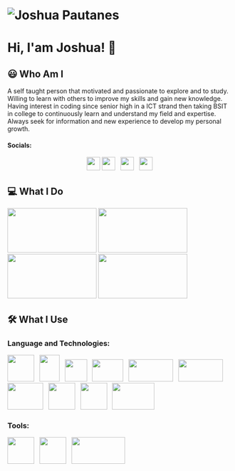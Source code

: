 
# ![Joshua Pautanes](https://raw.githubusercontent.com/joshuap16/joshuap16/main/icon-images/heading.jpg)

# Hi, I'am Joshua! 👋

## 😃 Who Am I
A self taught person that motivated and passionate to explore and to study. Willing to learn with others to improve my skills and gain new knowledge. Having interest in coding since senior high in a ICT strand then taking BSIT in college to continuously learn and understand my field and expertise. Always seek for information and new experience to develop my personal growth.

#### Socials:
<p align='center'>
<a href="https://www.facebook.com/joshjoshuap1/"><img height="30" src="https://raw.githubusercontent.com/joshuap16/joshuap16/main/icon-images/Facebook-logo.png"></a>
<a href="https://www.instagram.com/joshjoshuap_/"><img height="30" src="https://raw.githubusercontent.com/joshuap16/joshuap16/main/icon-images/instagram.png"></a>&nbsp;&nbsp;
<a href="https://twitter.com/JoshJoshuaP_"><img height="30" src="https://raw.githubusercontent.com/joshuap16/joshuap16/main/icon-images/twitter.png"></a>&nbsp;&nbsp;
<a href="https://www.linkedin.com/in/joshuapautanes/"><img height="30" src="https://raw.githubusercontent.com/joshuap16/joshuap16/main/icon-images/174857.png"></a>
</p>

## 💻 What I Do
<img height="100" width="200" src="https://github.com/joshuap16/joshuap16/blob/main/icon-images/web-design.jpg?raw=true"> 

<img height="100" width="200" src="https://github.com/joshuap16/joshuap16/blob/main/icon-images/web-dev.png?raw=true">  

<img height="100" width="200" src="https://github.com/joshuap16/joshuap16/blob/main/icon-images/frontend.png?raw=true">

<img height="100" width="200" src="https://github.com/joshuap16/joshuap16/blob/main/icon-images/backend.png?raw=true">


## 🛠 What I Use
### Language and Technologies:
<p>
<img height="60" width="60" src="https://raw.githubusercontent.com/joshuap16/joshuap16/main/icon-images/html.png">&nbsp;&nbsp;
  <img height="60" width="45" src="https://github.com/joshuap16/joshuap16/blob/main/icon-images/css.png?raw=true">&nbsp;&nbsp;
  <img height="50" width="50" src="https://github.com/joshuap16/joshuap16/blob/main/icon-images/javascript.png?raw=true">&nbsp;&nbsp;
  <img height="50" width="70" src="https://github.com/joshuap16/joshuap16/blob/main/icon-images/php.png?raw=true">&nbsp;&nbsp;
  <img height="50" width="100" src="https://github.com/joshuap16/joshuap16/blob/main/icon-images/nodejs.png?raw=true">&nbsp;&nbsp;
  <img height="50" width="100" src="https://github.com/joshuap16/joshuap16/blob/main/icon-images/express.png?raw=true">&nbsp;&nbsp;
  <img height="60" width="80" src="https://github.com/joshuap16/joshuap16/blob/main/icon-images/react.png?raw=true">&nbsp;&nbsp;
  <img height="60" width="60" src="https://github.com/joshuap16/joshuap16/blob/main/icon-images/laravel.png?raw=true">&nbsp;&nbsp;
  <img height="60" width="60" src="https://github.com/joshuap16/joshuap16/blob/main/icon-images/mongodb.png?raw=true">&nbsp;&nbsp;
  <img height="60" width="95" src="https://github.com/joshuap16/joshuap16/blob/main/icon-images/mysql.png?raw=true">
</p>

### Tools:
<p>
  <img height="60" width="60" src="https://github.com/joshuap16/joshuap16/blob/main/icon-images/vscode.png?raw=true">&nbsp;&nbsp;
  <img height="60" width="60" src="https://github.com/joshuap16/joshuap16/blob/main/icon-images/bash.png?raw=true">&nbsp;&nbsp;
  <img height="60" width="120" src="https://github.com/joshuap16/joshuap16/blob/main/icon-images/git.png?raw=true">
</p>
